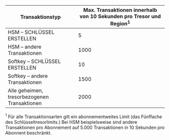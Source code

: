 
| Transaktionstyp | Max. Transaktionen innerhalb von 10 Sekunden pro Tresor und Region<sup>1</sup> |
| --- | --- |
| HSM – SCHLÜSSEL ERSTELLEN |5 |
| HSM – andere Transaktionen |1000 |
| Softkey – SCHLÜSSEL ERSTELLEN |10 |
| Softkey – andere Transaktionen |1500 |
| Alle geheimen, tresorbezogenen Transaktionen |2000 |

<sup>1</sup> Für alle Transaktionsarten gilt ein abonnementweites Limit (das Fünffache des Schlüsseltresorlimits.) Bei HSM beispielsweise sind andere Transaktionen pro Abonnement auf 5.000 Transaktionen in 10 Sekunden pro Abonnent beschränkt.



<!--HONumber=Dec16_HO1-->


